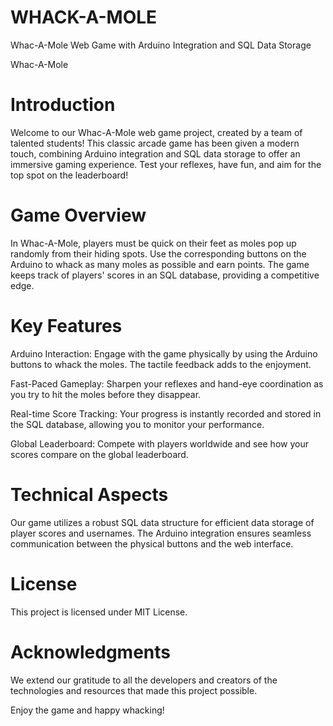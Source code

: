 # WHACK-A-MOLE

Whac-A-Mole Web Game with Arduino Integration and SQL Data Storage

Whac-A-Mole

# Introduction
Welcome to our Whac-A-Mole web game project, created by a team of talented students! This classic arcade game has been given a modern touch, combining Arduino integration and SQL data storage to offer an immersive gaming experience. Test your reflexes, have fun, and aim for the top spot on the leaderboard!

# Game Overview
In Whac-A-Mole, players must be quick on their feet as moles pop up randomly from their hiding spots. Use the corresponding buttons on the Arduino to whack as many moles as possible and earn points. The game keeps track of players' scores in an SQL database, providing a competitive edge.

# Key Features
Arduino Interaction: Engage with the game physically by using the Arduino buttons to whack the moles. The tactile feedback adds to the enjoyment.

Fast-Paced Gameplay: Sharpen your reflexes and hand-eye coordination as you try to hit the moles before they disappear.

Real-time Score Tracking: Your progress is instantly recorded and stored in the SQL database, allowing you to monitor your performance.

Global Leaderboard: Compete with players worldwide and see how your scores compare on the global leaderboard.

# Technical Aspects
Our game utilizes a robust SQL data structure for efficient data storage of player scores and usernames. The Arduino integration ensures seamless communication between the physical buttons and the web interface.

# License
This project is licensed under MIT License.

# Acknowledgments
We extend our gratitude to all the developers and creators of the technologies and resources that made this project possible.

Enjoy the game and happy whacking!
